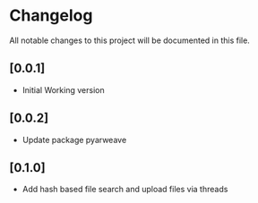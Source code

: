 # Changelog

All notable changes to this project will be documented in this file.

## [0.0.1]

- Initial Working version

## [0.0.2]

- Update package pyarweave

## [0.1.0]

- Add hash based file search and upload files via threads
